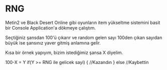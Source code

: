 # RNG
Metin2 ve Black Desert Online gibi oyunların item yükseltme sistemini basit bir Console Application'a dökmeye çalıştım. 

Seçtiğiniz şansdan 100'ü çıkarır ve random gelen sayı 100den çıkan sayıdan büyük ise şansınız yaver gitmiş anlamına gelir.

Kısa bir örnek yapıyım, bizim istediğimiz şansa X diyelim.

100-X = Y
if(Y >= RNG ile gelicek sayi)
{
  //Kazandın
}
else //Kaybettin
